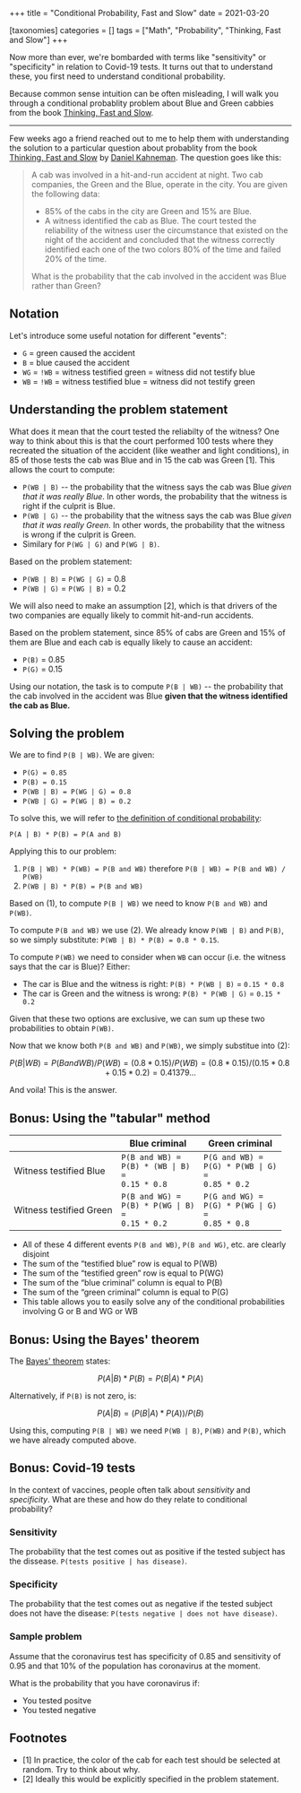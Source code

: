 +++
title = "Conditional Probability, Fast and Slow"
date = 2021-03-20

[taxonomies]
categories = []
tags = ["Math", "Probability", "Thinking, Fast and Slow"]
+++

Now more than ever, we're bombarded with terms like "sensitivity" or "specificity" in relation to Covid-19 tests. It turns out that to understand these, you first need to understand conditional probability. 

Because common sense intuition can be often misleading, I will walk you through a conditional probablity problem about Blue and Green cabbies from the book [Thinking, Fast and Slow](https://en.wikipedia.org/wiki/Thinking,_Fast_and_Slow).

<!-- more -->
<hr/>

Few weeks ago a friend reached out to me to help them with understanding the solution to a particular question about probablity from the book [Thinking, Fast and Slow](https://en.wikipedia.org/wiki/Thinking,_Fast_and_Slow) by [Daniel Kahneman](https://en.wikipedia.org/wiki/Daniel_Kahneman). The question goes like this:

> A cab was involved in a hit-and-run accident at night. Two cab companies, the Green and the Blue, operate in the city. You are given the following data:
> 
> * 85% of the cabs in the city are Green and 15% are Blue.
> * A witness identified the cab as Blue. The court tested the reliability of the witness user the circumstance that existed on the night of the accident and concluded that the witness correctly identified each one of the two colors 80% of the time and failed 20% of the time.
> 
> What is the probability that the cab involved in the accident was Blue rather than Green?

## Notation 

Let's introduce some useful notation for different "events":

* `G` = green caused the accident 
* `B` = blue caused the accident 
* `WG` = `!WB` = witness testified green = witness did not testify blue
* `WB` = `!WB` = witness testified blue = witness did not testify green


## Understanding the problem statement

What does it mean that the court tested the reliabilty of the witness? One way to think about this is that the court performed 100 tests where they recreated the situation of the accident (like weather and light conditions), in 85 of those tests the cab was Blue and in 15 the cab was Green [1]. This allows the court to compute:
* `P(WB | B)` -- the probability that the witness says the cab was Blue *given that it was really Blue*. In other words, the probability that the witness is right if the culprit is Blue.
* `P(WB | G)` -- the probability that the witness says the cab was Blue *given that it was really Green*. In other words, the probability that the witness is wrong if the culprit is Green.
* Similary for `P(WG | G)` and `P(WG | B)`.

Based on the problem statement:

* `P(WB | B)` = `P(WG | G)` = 0.8
* `P(WB | G)` = `P(WG | B)` = 0.2

We will also need to make an assumption [2], which is that drivers of the two companies are equally likely to commit hit-and-run accidents.

Based on the problem statement, since 85% of cabs are Green and 15% of them are Blue and each cab is equally likely to cause an accident:

* `P(B)` = 0.85
* `P(G)` = 0.15


Using our notation, the task is to compute `P(B | WB)` -- the probability that the cab involved in the accident was Blue **given that the witness identified the cab as Blue.**

## Solving the problem

We are to find `P(B | WB)`. We are given:

* `P(G) = 0.85`
* `P(B) = 0.15`
* `P(WB | B) = P(WG | G) = 0.8`
* `P(WB | G) = P(WG | B) = 0.2`

To solve this, we will refer to [the definition of conditional probability](https://en.wikipedia.org/wiki/Conditional_probability):

```
P(A | B) * P(B) = P(A and B)
```

Applying this to our problem:

1. `P(B | WB) * P(WB) = P(B and WB)` therefore `P(B | WB) = P(B and WB) / P(WB)`
2. `P(WB | B) * P(B) = P(B and WB)`

Based on (1), to compute `P(B | WB)` we need to know `P(B and WB)` and `P(WB)`.

To compute `P(B and WB)` we use (2). We already know `P(WB | B)` and `P(B)`, so we simply substitute: `P(WB | B) * P(B) = 0.8 * 0.15`.

To compute `P(WB)` we need to consider when `WB` can occur (i.e. the witness says that the car is Blue)? Either:

* The car is Blue and the witness is right: `P(B) * P(WB | B)` = `0.15 * 0.8`
* The car is Green and the witness is wrong: `P(B) * P(WB | G)` = `0.15 * 0.2`

Given that these two options are exclusive, we can sum up these two probabilities to obtain `P(WB)`.

Now that we know both `P(B and WB)` and `P(WB)`, we simply substitue into (2):

```math
P(B | WB) = P(B and WB) / P(WB)
          = (0.8 * 0.15) / P(WB)
          = (0.8 * 0.15) / (0.15 * 0.8 + 0.15 * 0.2)
          = 0.41379...
```

And voila! This is the answer.

## Bonus: Using the "tabular" method

|                         | Blue criminal                                 | Green criminal                                 |
|-------------------------|-----------------------------------------------|------------------------------------------------|
| Witness testified Blue  | `P(B and WB) =`<br/><code>P(B) * (WB &vert; B) =</code><br/>`0.15 * 0.8`  | `P(G and WB) =`<br/><code>P(G) * P(WB &vert; G) =</code><br/>`0.85 * 0.2` |
| Witness testified Green | `P(B and WG) =`<br/><code>P(B) * P(WG &vert; B) =</code><br/>`0.15 * 0.2` | `P(G and WG) =`<br/><code>P(G) * P(WG &vert; G) =</code><br/>`0.85 * 0.8` |


* All of these 4 different events `P(B and WB)`, `P(B and WG)`, etc. are clearly disjoint
* The sum of the “testified blue” row is equal to P(WB)
* The sum of the “testified green” row is equal to P(WG)
* The sum of the “blue criminal” column is equal to P(B)
* The sum of the “green criminal” column is equal to P(G)
* This table allows you to easily solve any of the conditional probabilities involving G or B and WG or WB

## Bonus: Using the Bayes' theorem


The [Bayes' theorem](https://en.wikipedia.org/wiki/Bayes%27_theorem) states:

```math
P(A | B) * P(B) = P(B | A) * P(A)
```

Alternatively, if `P(B)` is not zero, is:

```math
P(A | B) = (P(B | A) * P(A)) / P(B)
```

Using this, computing `P(B | WB)` we need `P(WB | B)`, `P(WB)` and `P(B)`, which we have already computed above.

## Bonus: Covid-19 tests 

In the context of vaccines, people often talk about *sensitivity* and *specificity*. What are these and how do they relate to conditional probability?

### Sensitivity

The probability that the test comes out as positive if the tested subject has the dissease. `P(tests positive | has disease)`.

### Specificity 

The probability that the test comes out as negative if the tested subject does not have the disease: `P(tests negative | does not have disease)`.

### Sample problem 

Assume that the coronavirus test has specificity of 0.85 and sensitivity of 0.95 and that 10% of the population has coronavirus at the moment.

What is the probability that you have coronavirus if:
* You tested positve
* You tested negative

## Footnotes

* [1] In practice, the color of the cab for each test should be selected at random. Try to think about why.
* [2] Ideally this would be explicitly specified in the problem statement.
